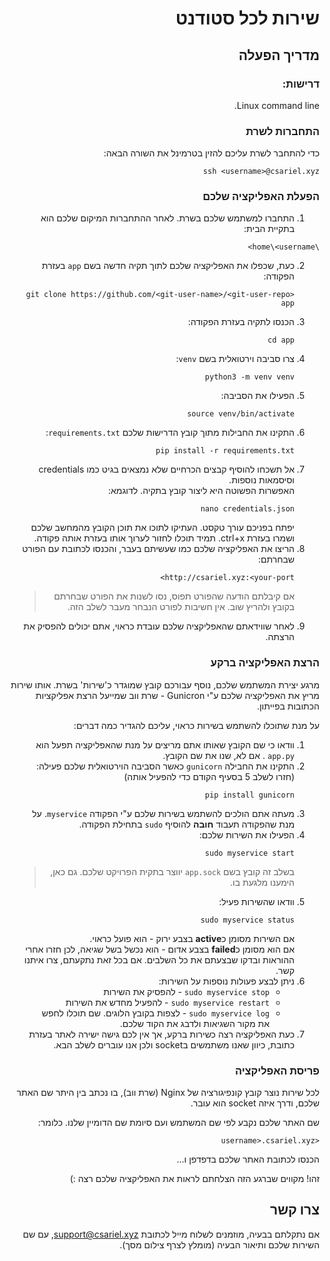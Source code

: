 <div dir="rtl" lang="he">

# שירות לכל סטודנט
## מדריך הפעלה

### דרישות:
Linux command line.

### התחברות לשרת
כדי להתחבר לשרת עליכם להזין בטרמינל את השורה הבאה:
```
ssh <username>@csariel.xyz
```


### הפעלת האפליקציה שלכם
1. התחברו למשתמש שלכם בשרת. לאחר ההתחברות המיקום שלכם הוא בתקיית הבית:
```
\home\<username>
```
2. כעת, שכפלו את האפליקציה שלכם לתוך תקיה חדשה בשם `app` בעזרת הפקודה:
	```
	git clone https://github.com/<git-user-name>/<git-user-repo> app
	```
3. הכנסו לתקיה בעזרת הפקודה:
	```
	cd app
	```
4. צרו סביבה וירטואלית בשם `venv`:
	```
	python3 -m venv venv
	```
5. הפעילו את הסביבה:
	```
	source venv/bin/activate
	```
6. התקינו את החבילות מתוך קובץ הדרישות שלכם `requirements.txt`:
	```
	pip install -r requirements.txt
	```
7. אל תשכחו להוסיף קבצים הכרחיים שלא נמצאים בגיט כמו credentials וסיסמאות נוספות.\
	האפשרות הפשוטה היא ליצור קובץ בתקיה. לדוגמא:
	```
	nano credentials.json
	```
	יפתח בפניכם עורך טקסט. העתיקו לתוכו את תוכן הקובץ מהמחשב שלכם ושמרו בעזרת ctrl+x. תמיד תוכלו לחזור לערוך אותו בעזרת אותה פקודה.
8. הריצו את האפליקציה שלכם כמו שעשיתם בעבר, והכנסו לכתובת עם הפורט שבחרתם: 
	```
	http://csariel.xyz:<your-port>
	```
	> אם קיבלתם הודעה שהפורט תפוס, נסו לשנות את הפורט שבחרתם בקובץ ולהריץ שוב. אין חשיבות לפורט הנבחר מעבר לשלב הזה.
9. לאחר שווידאתם שהאפליקציה שלכם עובדת כראוי,  אתם יכולים להפסיק את הרצתה.

### הרצת האפליקציה ברקע
מרגע יצירת המשתמש שלכם, נוסף עבורכם קובץ שמוגדר כ'שירות' בשרת. 
אותו שירות מריץ את האפליקציה שלכם ע"י Gunicron - שרת ווב שמייעל הרצת אפליקציות הכתובות בפייתון.

על מנת שתוכלו להשתמש בשירות כראוי, עליכם להגדיר כמה דברים:
1. וודאו כי שם הקובץ שאותו אתם מריצים על מנת שהאפליקציה תפעל הוא `app.py` .
אם לא, שנו את שם הקובץ.
2. התקינו את החבילה `gunicorn` כאשר הסביבה הוירטואלית שלכם פעילה: \
(חזרו לשלב 5 בסעיף הקודם כדי להפעיל אותה)
	```
	pip install gunicorn
	```
3.  מעתה אתם הולכים להשתמש בשירות שלכם ע"י הפקודה `myservice`. על מנת שהפקודה תעבוד **חובה** להוסיף `sudo` בתחילת הפקודה.
4. הפעילו את השירות שלכם:
	```
	sudo myservice start
	```
    > בשלב זה קובץ בשם `app.sock` יווצר בתקית הפרויקט שלכם. גם כאן, הימענו מלגעת בו.
5. וודאו שהשירות פעיל:
	```
	sudo myservice status
	```
	אם השירות מסומן כ**active** בצבע ירוק - הוא פועל כראוי. \
	אם הוא מסומן כ**failed** בצבע אדום - הוא נכשל בשל שגיאה, לכן חזרו אחרי ההוראות ובדקו שבצעתם את כל השלבים. אם בכל זאת נתקעתם, צרו איתנו קשר.
6. ניתן לבצע פעולות נוספות על השירות:
	- `sudo myservice stop` - להפסיק את השירות
	- `sudo myservice restart` - להפעיל מחדש 
	את השירות
	- `sudo myservice log` - לצפות בקובץ הלוגים. שם תוכלו לחפש את מקור השגיאות ולדבג את הקוד שלכם.
7. כעת האפליקציה רצה כשירות ברקע, אך אין לכם גישה ישירה לאתר בעזרת כתובת, כיוון שאנו משתמשים בsocket ולכן אנו עוברים לשלב הבא.


### פריסת האפליקציה
לכל שירות נוצר קובץ קונפיגורציה של Nginx (שרת ווב), בו נכתב בין היתר שם האתר שלכם, ודרך איזה socket הוא עובר.

שם האתר שלכם נקבע לפי שם המשתמש ועם סיומת שם הדומיין שלנו.
כלומר: 
```
<username>.csariel.xyz
```
הכנסו לכתובת האתר שלכם בדפדפן ו...

זהו! מקווים שברגע הזה הצלחתם לראות את האפליקציה שלכם רצה :)

## צרו קשר
אם נתקלתם בבעיה, מוזמנים לשלוח מייל לכתובת support@csariel.xyz,
עם שם השירות שלכם ותיאור הבעיה (מומלץ לצרף צילום מסך). 
